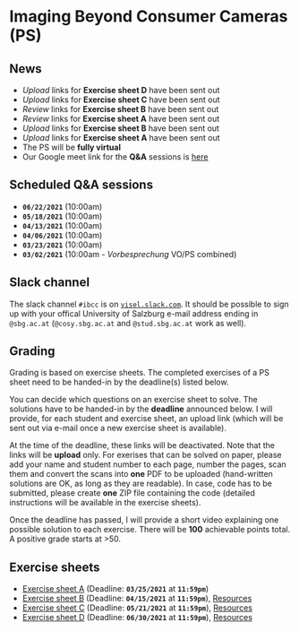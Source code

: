 # Imaging Beyond Consumer Cameras (PS)

## News

- *Upload* links for **Exercise sheet D** have been sent out
- *Upload* links for **Exercise sheet C** have been sent out
- *Review* links for **Exercise sheet B** have been sent out
- *Review* links for **Exercise sheet A** have been sent out
- *Upload* links for **Exercise sheet B** have been sent out
- *Upload* links for **Exercise sheet A** have been sent out
- The PS will be **fully virtual**
- Our Google meet link for the **Q&A** sessions is [here](https://meet.google.com/zka-jpyj-hmg)

## Scheduled Q&A sessions

- **`06/22/2021`** (10:00am)
- **`05/18/2021`** (10:00am)
- **`04/13/2021`** (10:00am)
- **`04/06/2021`** (10:00am)
- **`03/23/2021`** (10:00am)
- **`03/02/2021`** (10:00am - *Vorbesprechung* VO/PS combined)


## Slack channel

The slack channel `#ibcc` is on [`visel.slack.com`](https://visel.slack.com). It should be possible to sign up with your
offical University of Salzburg e-mail address ending in
`@sbg.ac.at` (`@cosy.sbg.ac.at` and `@stud.sbg.ac.at` work as well).

## Grading

Grading is based on exercise sheets. The completed exercises of a PS sheet need to be handed-in by the deadline(s) listed below.

You can decide which questions on an exercise sheet to solve. The solutions have to be handed-in by the **deadline** announced below. I will provide, for each student and exercise sheet, an upload link (which will be sent out via e-mail once a new exercise sheet is available).

At the time of the deadline, these links will be deactivated. Note that the links will be **upload** only. For exerises that can be solved on paper, please add your name and student number to each page, number the pages, scan them and convert the scans into **one** PDF to be uploaded (hand-written solutions are OK, as long as they are readable). In case, code has to be submitted, please create **one** ZIP file containing the code (detailed instructions will be available in the exercise sheets).
 
Once the deadline has passed, I will provide a short video explaining one possible solution to each exercise. There will be **100** achievable points total. A positive grade starts at >50.

## Exercise sheets

- [Exercise sheet A](exA.2021.pdf) (Deadline: **`03/25/2021`** at **`11:59pm`**)
- [Exercise sheet B](exB.2021.pdf) (Deadline: **`04/15/2021`** at **`11:59pm`**), [Resources](resources/exB)
- [Exercise sheet C](exC.2021.pdf) (Deadline: **`05/21/2021`** at **`11:59pm`**), [Resources](resources/exC)
- [Exercise sheet D](exD.2021.pdf) (Deadline: **`06/30/2021`** at **`11:59pm`**), [Resources](resources/exD)
